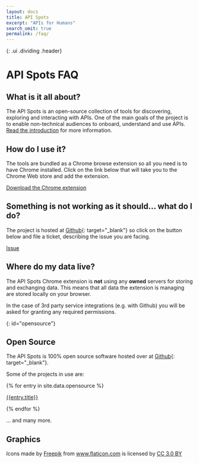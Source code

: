 ```yaml
---
layout: docs
title: API Spots
excerpt: "APIs for Humans"
search_omit: true
permalink: /faq/
---
```

{: .ui .dividing .header}
# API Spots FAQ

## What is it all about?

The API Spots is an open-source collection of tools for discovering,
exploring and interacting with APIs.  One of the main goals of the
project is to enable non-technical audiences to onboard, understand
and use APIs.  [Read the introduction]({{site.url}}/docs/intro) for more information.

## How do I use it?

The tools are bundled as a Chrome browse extension so all you need
is to have Chrome installed.  Click on the link below that
will take you to the Chrome Web store and add the extension.  

<a class="basic primary fluid ui button" href="{{site.extension.download-url}}" target="_blank"><i class="download icon"></i> Download the Chrome extension</a>

## Something is not working as it should... what do I do?

The project is hosted at <i class="github icon"></i> [Github](https://github.com/apispots/apispots-extension){: target="_blank"}
so click on the button below and file a ticket,
describing the issue you are facing.

<!-- Place this tag where you want the button to render. -->
<a class="github-button" href="https://github.com/apispots/apispots-extension/issues" data-icon="octicon-issue-opened" data-size="large" aria-label="Issue apispots/apispots-extension on GitHub">Issue</a>

## Where do my data live?

The API Spots Chrome extension is **not** using any **owned** servers for storing
and exchanging data.  This means that all data the extension is managing
are stored locally on your browser.  

In the case of 3rd party service integrations (e.g. with Github) you will be asked
for granting any required permissions.

{: id="opensource"}
## Open Source

The API Spots is 100% open source software hosted over at [Github](https://github.com/apispots/apispots-extension){: target="_blank"}.

Some of the projects in use are:

<div class="ui bulleted list">

{% for entry in site.data.opensource %}

  <a class="item" href="{{entry.url}}" target="_blank">{{entry.title}}</a>

{% endfor %}

</div>

... and many more.

## Graphics

<div>Icons made by <a href="http://www.freepik.com" title="Freepik">Freepik</a> from <a href="https://www.flaticon.com/" title="Flaticon">www.flaticon.com</a> is licensed by <a href="http://creativecommons.org/licenses/by/3.0/" title="Creative Commons BY 3.0" target="_blank">CC 3.0 BY</a></div>
